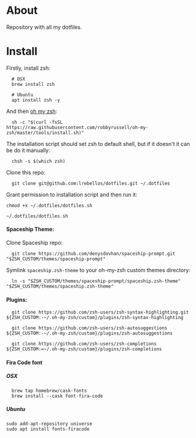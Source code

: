 # About

Repository with all my dotfiles.

# Install

Firstly, install zsh:

```
  # OSX
  brew install zsh
  
  # Ubuntu
  apt install zsh -y
```

And then [oh my zsh](https://github.com/robbyrussell/oh-my-zsh):

```
  sh -c "$(curl -fsSL https://raw.githubusercontent.com/robbyrussell/oh-my-zsh/master/tools/install.sh)"
```

The installation script should set zsh to default shell, but if it doesn't it can be do it manually:

```
  chsh -s $(which zsh)
```

Clone this repo:

```
  git clone git@github.com:lrebellos/dotfiles.git ~/.dotfiles
```

Grant permission to installation script and then run it:

```
chmod +x ~/.dotfiles/dotfiles.sh

~/.dotfiles/dotfiles.sh
```

#### Spaceship Theme:

Clone Spaceship repo:

```
  git clone https://github.com/denysdovhan/spaceship-prompt.git "$ZSH_CUSTOM/themes/spaceship-prompt"
```

Symlink `spaceship.zsh-theme` to your oh-my-zsh custom themes directory:

```
  ln -s "$ZSH_CUSTOM/themes/spaceship-prompt/spaceship.zsh-theme" "$ZSH_CUSTOM/themes/spaceship.zsh-theme"
```

#### Plugins:

```
  git clone https://github.com/zsh-users/zsh-syntax-highlighting.git ${ZSH_CUSTOM:-~/.oh-my-zsh/custom}/plugins/zsh-syntax-highlighting

  git clone https://github.com/zsh-users/zsh-autosuggestions       ${ZSH_CUSTOM:-~/.oh-my-zsh/custom}/plugins/zsh-autosuggestions

  git clone https://github.com/zsh-users/zsh-completions           ${ZSH_CUSTOM:=~/.oh-my-zsh/custom}/plugins/zsh-completions
```

#### Fira Code font

##### OSX

```
  brew tap homebrew/cask-fonts
  brew install --cask font-fira-code
```

##### Ubuntu

```
sudo add-apt-repository universe
sudo apt install fonts-firacode
